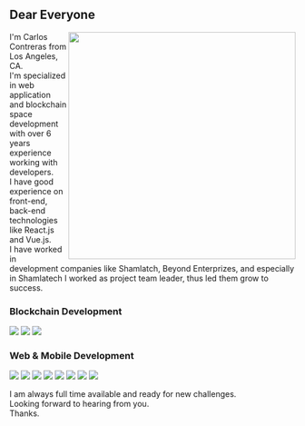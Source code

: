 ## Dear Everyone

<img align="right" src="https://user-images.githubusercontent.com/113364415/189926963-d45c6a5c-b842-4480-8911-0c04f551a54f.png" width="400px"/>

<p>
I'm Carlos Contreras from Los Angeles, CA.<br/>
I'm specialized in web application and blockchain space development with over 6 years experience working with developers.<br/>
I have good experience on front-end, back-end technologies like React.js and Vue.js.<br/>
I have worked in development companies like Shamlatch, Beyond Enterprizes, and especially in Shamlatech I worked as project team leader, thus led them grow to success.
</p>

### Blockchain Development
<a><img src="https://img.shields.io/badge/Bitcoin-5A5A5A?logo=Bitcoin&style=for-the-badge"/></a>
<a><img src="https://img.shields.io/badge/Ethereum-5A5A5A?logo=Ethereum&style=for-the-badge"/></a>
<a><img src="https://img.shields.io/badge/Solidity-5A5A5A?logo=Solidity&style=for-the-badge"/></a>

### Web & Mobile Development
<a><img src="https://img.shields.io/badge/React-4BC8EC?logo=React&style=for-the-badge&logoColor=white"/></a>
<a><img src="https://img.shields.io/badge/Vue.js-40B080?logo=Vue.js&style=for-the-badge&logoColor=white"/></a>
<a><img src="https://img.shields.io/badge/Node-72AF5F?logo=Node.js&style=for-the-badge&logoColor=white"/></a>
<a><img src="https://img.shields.io/badge/Angular-DD0031?logo=Angular&style=for-the-badge&logoColor=white"/></a>
<a><img src="https://img.shields.io/badge/Javascript-F6E112?logo=Javascript&style=for-the-badge&logoColor=white"/></a>
<a><img src="https://img.shields.io/badge/Bootstrap-563D7C?logo=Bootstrap&style=for-the-badge&logoColor=white"/></a>
<a><img src="https://img.shields.io/badge/jQuery-0769AD?logo=JQuery&style=for-the-badge&logoColor=white"/></a>
<a><img src="https://img.shields.io/badge/Typescript-3878BB?logo=Typescript&style=for-the-badge&logoColor=white"/></a>

I am always full time available and ready for new challenges.<br/>
Looking forward to hearing from you.<br/>
Thanks.
